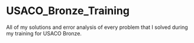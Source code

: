 # USACO_Bronze_Training
All of my solutions and error analysis of every problem that I solved during my training for USACO Bronze.
